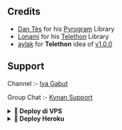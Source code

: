 


## Credits

- [Dan Tès](https://github.com/delivrance) for his [Pyrogram](https://docs.pyrogram.org) Library
- [Lonami](https://github.com/Lonami) for his [Telethon](https://docs.telethon.dev) Library 
- [aylak](https://t.me/ayIak) for **Telethon** idea of [v1.0.0](https://github.com/StarkBotsIndustries/StringSessionBot/commit/48e06bb6d9ed156797ef4bc0dab88820fef948f3)

## Support

Channel :- [Iya Gabut](https://t.me/kontenfilm)

Group Chat :- [Kynan Support](https://t.me/kynansupport)

<details>
<summary><b>🔗 Deploy di VPS</b></summary>
<br>

 • `git clone https://github.com/naya1503/Session`

 • `cd Session`

 • `cp .config.sample .env`

 • `nano .env`

 • `screen -S naya`

 • `bash start`

</details>

<details>
<summary><b>🔗 Deploy Heroku</b></summary>
<br>

[![Deploy](https://www.herokucdn.com/deploy/button.svg)](https://heroku.com/deploy?template=https://github.com/kansya-nt/nyobastring)

</details>
